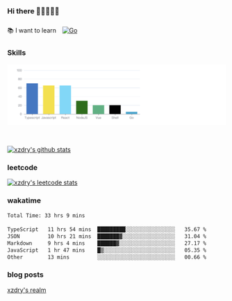 ### Hi there 👋👋👋👋👋

 :books: I want to learn <a href="https://go.dev/" target="_blank"><img style="margin: 10px" src="https://profilinator.rishav.dev/skills-assets/go-original.svg" alt="Go" height="50" /></a>  

### Skills
![](img/2022-09-05-22-04-20.png)

<br />

[![xzdry's github stats](https://github-readme-stats.vercel.app/api?username=xzdry&count_private=true&show_icons=true&theme=vue)](https://github.com/xzdry)

### leetcode
[![xzdry's leetcode stats](https://leetcard.jacoblin.cool/xzdry-2?theme=light&font=Anek%20Kannada&site=cn)](https://leetcode.cn/u/xzdry-2/)

### wakatime
<!--START_SECTION:waka-->

```text
Total Time: 33 hrs 9 mins

TypeScript   11 hrs 54 mins  █████████░░░░░░░░░░░░░░░░   35.67 %
JSON         10 hrs 21 mins  ███████▓░░░░░░░░░░░░░░░░░   31.04 %
Markdown     9 hrs 4 mins    ██████▓░░░░░░░░░░░░░░░░░░   27.17 %
JavaScript   1 hr 47 mins    █▒░░░░░░░░░░░░░░░░░░░░░░░   05.35 %
Other        13 mins         ░░░░░░░░░░░░░░░░░░░░░░░░░   00.66 %
```

<!--END_SECTION:waka-->

### blog posts
[xzdry's realm](https://www.justdry.net/)
